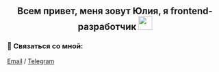 <h2 align="center">Всем привет, меня зовут Юлия, я frontend-разработчик
<img src="https://github.com/blackcater/blackcater/raw/main/images/Hi.gif" height="32"/></h2>

### 💬 Связаться со мной: 
[Email](burakova_julia@mail.ru) / [Telegram](https://t.me/juliapapina_90/)<br>
